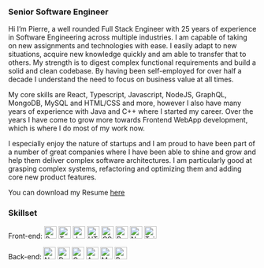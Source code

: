 ### Senior Software Engineer

Hi I’m Pierre, 
a well rounded Full Stack Engineer with 25 years of experience in Software Engineering across multiple industries. I am capable of taking on new assignments and technologies with ease. I easily adapt to new situations, acquire new knowledge quickly and am able to transfer that to others. My strength is to digest complex functional requirements and build a solid and clean codebase. By having been self-employed for over half a decade I understand the need to focus on business value at all times.

My core skills are React, Typescript, Javascript, NodeJS, GraphQL, MongoDB, MySQL and HTML/CSS and more, however I also have many years of experience with Java and C++ where I started my career. Over the years I have come to grow more towards Frontend WebApp development, which is where I do most of my work now.

I especially enjoy the nature of startups and I am proud to have been part of a number of great companies where I have been able to shine and grow and help them deliver complex software architectures. I am particularly good at grasping complex systems, refactoring and optimizing them and adding core new product features.

You can download my Resume [here](https://github.com/pierreh/pierreh/raw/main/PierreHavelaar%20Resume%20anon.pdf)

### Skillset
Front-end: 
<img src="https://camo.githubusercontent.com/ab4c3c731a174a63df861f7b118d6c8a6c52040a021a552628db877bd518fe84/68747470733a2f2f696d672e736869656c64732e696f2f62616467652f72656163742d2532333230323332612e7376673f7374796c653d666f722d7468652d6261646765266c6f676f3d7265616374266c6f676f436f6c6f723d253233363144414642" alt="React" style="max-width: 100%;" height="25px">
<img src="https://camo.githubusercontent.com/1fd83b444c69021016fa88c4da14c838aa05b2c6a41a397b271b0bd2a3db8b27/68747470733a2f2f696d672e736869656c64732e696f2f62616467652f2d547970655363726970742d3030374143433f7374796c653d666c61742d737175617265266c6f676f3d74797065736372697074266c696e6b3d68747470733a2f2f6769746875622e636f6d2f69616d67726966666f6e2f" alt="TypeScript" style="max-width: 100%;" height="25px">
<img src="https://camo.githubusercontent.com/e7fb1dea9bc0a6fe6a36367b8beac6b466fff3fca562129c73e6163e14f690b8/68747470733a2f2f696d672e736869656c64732e696f2f62616467652f2d4a6176615363726970742d626c61636b3f7374796c653d666c61742d737175617265266c6f676f3d6a617661736372697074266c696e6b3d68747470733a2f2f6769746875622e636f6d2f69616d67726966666f6e2f" alt="JavaScript" style="max-width: 100%;" height="25px">
<img src="https://camo.githubusercontent.com/885b0985fe963e8238b936dff767b703580241d3e4ded8ff1838db74ededf3e4/68747470733a2f2f696d672e736869656c64732e696f2f62616467652f2d48544d4c352d4533344632363f7374796c653d666c61742d737175617265266c6f676f3d68746d6c35266c6f676f436f6c6f723d7768697465266c696e6b3d68747470733a2f2f6769746875622e636f6d2f69616d67726966666f6e2f" alt="HTML5" style="max-width: 100%;" height="25px">
<img src="https://camo.githubusercontent.com/770c853bbbb6c6ccfb7ca3aa612cc9e28cce79b7e2f9bf0e83044b63a49ef562/68747470733a2f2f696d672e736869656c64732e696f2f62616467652f2d435353332d3135373242363f7374796c653d666c61742d737175617265266c6f676f3d63737333266c696e6b3d68747470733a2f2f6769746875622e636f6d2f69616d67726966666f6e2f" alt="CSS3" style="max-width: 100%;" height="25px">
<img src="https://camo.githubusercontent.com/2fc27046f4f87ebd887a6c17ec8548a9d3aaece35a0a526b651fbac493aa68e0/68747470733a2f2f696d672e736869656c64732e696f2f62616467652f2d426f6f7473747261702d3536334437433f7374796c653d666c61742d737175617265266c6f676f3d626f6f747374726170266c696e6b3d68747470733a2f2f6769746875622e636f6d2f69616d67726966666f6e2f" alt="Bootstrap" style="max-width: 100%;" height="25px">
<img src="https://camo.githubusercontent.com/b7395b00d152dc8f19cec61f582369bd580e31b8ed93d34646ec43aa675baa7c/68747470733a2f2f696d672e736869656c64732e696f2f62616467652f4e6578742d626c61636b3f7374796c653d666f722d7468652d6261646765266c6f676f3d6e6578742e6a73266c6f676f436f6c6f723d7768697465" alt="Next JS" style="max-width: 100%;" height="25px">
<img src="https://camo.githubusercontent.com/ec8056bddf659d21de39b358d9786e56731cd767117e091348411666a5e7eee6/68747470733a2f2f696d672e736869656c64732e696f2f62616467652f7461696c77696e646373732d2532333338423241432e7376673f7374796c653d666f722d7468652d6261646765266c6f676f3d7461696c77696e642d637373266c6f676f436f6c6f723d7768697465" alt="TailwindCSS" style="max-width: 100%;" height="25px">

Back-end:
<img src="https://camo.githubusercontent.com/f8a2aeb9ab2dc287302e4532f6bc50b84d2ac31b4c23515c160e9d9682d080b1/68747470733a2f2f696d672e736869656c64732e696f2f62616467652f2d4e6f64656a732d626c61636b3f7374796c653d666c61742d737175617265266c6f676f3d4e6f64652e6a73266c696e6b3d68747470733a2f2f6769746875622e636f6d2f69616d67726966666f6e2f" alt="Nodejs" style="max-width: 100%;" height="25px">
<img src="https://camo.githubusercontent.com/fa26cdb662920d74c32d5caa97bc25bc788686a88c7fb52b2adfafdf7378c3ac/68747470733a2f2f696d672e736869656c64732e696f2f62616467652f2d446f636b65722d626c61636b3f7374796c653d666c61742d737175617265266c6f676f3d646f636b6572266c696e6b3d68747470733a2f2f6769746875622e636f6d2f69616d67726966666f6e2f" alt="Docker" style="max-width: 100%;" height="25px">
<img src="https://camo.githubusercontent.com/fe1910c71ad2102dda2ceb57e535d70ae4f4e92b0b9709db7b1f811a161138b4/68747470733a2f2f696d672e736869656c64732e696f2f62616467652f2d4772617068514c2d4531303039383f7374796c653d666c61742d737175617265266c6f676f3d6772617068716c266c696e6b3d68747470733a2f2f6769746875622e636f6d2f69616d67726966666f6e2f" alt="GraphQL" style="max-width: 100%;" height="25px">
<img src="https://camo.githubusercontent.com/ac1ad27934f395c6867e2779a62915ec4e931a832bd7e5eb2f1a54d430db21dd/68747470733a2f2f696d672e736869656c64732e696f2f62616467652f2d41706f6c6c6f2532304772617068514c2d3331314338373f7374796c653d666c61742d737175617265266c6f676f3d61706f6c6c6f2d6772617068716c266c696e6b3d68747470733a2f2f6769746875622e636f6d2f69616d67726966666f6e2f" alt="Apollo GraphQL" style="max-width: 100%;" height="25px">
<img src="https://camo.githubusercontent.com/39f1d8a38637ae577477b5fcbef2fffe2adf91734e144ad250178c96bd2844f8/68747470733a2f2f696d672e736869656c64732e696f2f62616467652f2d4d6f6e676f44422d626c61636b3f7374796c653d666c61742d737175617265266c6f676f3d6d6f6e676f6462266c696e6b3d68747470733a2f2f6769746875622e636f6d2f69616d67726966666f6e2f" alt="MongoDB" style="max-width: 100%;" height="25px">
<img src="https://camo.githubusercontent.com/3a365c443a6775e741b14140e4521b4b97bcf3763a904fa7c6364d303175bca4/68747470733a2f2f696d672e736869656c64732e696f2f62616467652f2d506f737467726553514c2d3333363739313f7374796c653d666c61742d737175617265266c6f676f3d706f737467726573716c266c696e6b3d68747470733a2f2f6769746875622e636f6d2f69616d67726966666f6e2f" alt="PostgreSQL" style="max-width: 100%;" height="25px">

